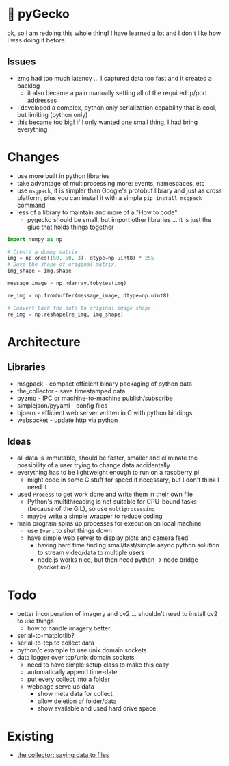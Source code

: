 # :lizard:  pyGecko

ok, so I am redoing this whole thing! I have learned a lot and I don't like
how I was doing it before.

## Issues

- zmq had too much latency ... I captured data too fast and it created a backlog
    - it also became a pain manually setting all of the required ip/port addresses
- I developed a complex, python only serialization capability that is cool, but limiting (python only)
- this became too big! if I only wanted one small thing, I had bring everything

# Changes

- use more built in python libraries
- take advantage of multiprocessing more: events, namespaces, etc
- use `msgpack`, it is simpler than Google's protobuf library and just as cross
platform, plus you can install it with a simple `pip install msgpack` command
- less of a library to maintain and more of a "How to code"
  - pygecko should be small, but import other libraries ... it is just the glue
  that holds things together

```python
import numpy as np

# Create a dummy matrix
img = np.ones((50, 50, 3), dtype=np.uint8) * 255
# Save the shape of original matrix.
img_shape = img.shape

message_image = np.ndarray.tobytes(img)

re_img = np.frombuffer(message_image, dtype=np.uint8)

# Convert back the data to original image shape.
re_img = np.reshape(re_img, img_shape)
```

# Architecture

## Libraries

- msgpack - compact efficient binary packaging of python data
- the_collector - save timestamped data
- pyzmq - IPC or machine-to-machine publish/subscribe
- simplejson/pyyaml - config files
- bjoern - efficient web server written in C with python bindings
- websocket - update http via python

## Ideas

- all data is immutable, should be faster, smaller and eliminate the possibility
  of a user trying to change data accidentally
- everything has to be lightweight enough to run on a raspberry pi
    - might code in some C stuff for speed if necessary, but I don't think I need it
- used `Process` to get work done and write them in their own file
    - Python's multithreading is not suitable for CPU-bound tasks (because of the GIL),
      so use `multiprocessing`
    - maybe write a simple wrapper to reduce coding
- main program spins up processes for execution on local machine
    - use `Event` to shut things down
    - have simple web server to display plots and camera feed
        - having hard time finding small/fast/simple async python solution to
        stream video/data to multiple users
        - node.js works nice, but then need python -> node bridge (socket.io?)

# Todo

- better incorperation of imagery and cv2 ... shouldn't need to install cv2 to use things
    - how to handle imagery better
- serial-to-matplotlib?
- serial-to-tcp to collect data
- python/c example to use unix domain sockets
- data logger over tcp/unix domain sockets
    - need to have simple setup class to make this easy
    - automatically append time-date
    - put every collect into a folder
    - webpage serve up data
        - show meta data for collect
        - allow deletion of folder/data
        - show available and used hard drive space

# Existing

- [the collector: saving data to files](https://github.com/MomsFriendlyRobotCompany/the_collector)
